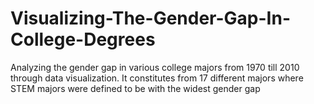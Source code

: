 # Visualizing-The-Gender-Gap-In-College-Degrees
Analyzing the gender gap in various college majors from 1970 till 2010 through data visualization. It constitutes from 17 different majors where STEM majors were defined to be with the widest gender gap
